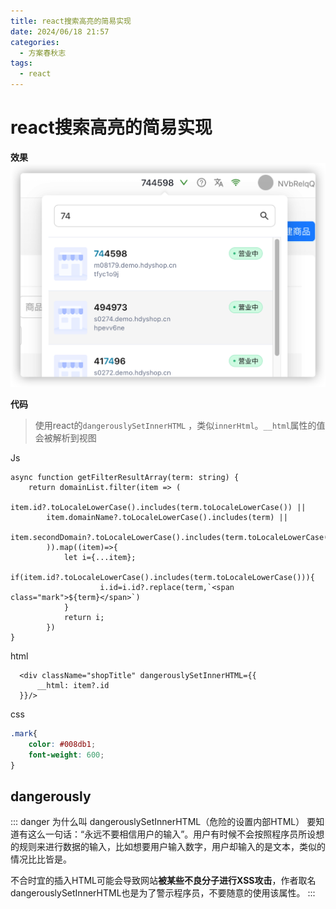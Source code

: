 ```yaml
---
title: react搜索高亮的简易实现
date: 2024/06/18 21:57
categories:
  - 方案春秋志
tags:
  - react
---
```

# react搜索高亮的简易实现

**效果**![](../../../../../public/img/2024/Pasted%20image%2020240618220230.png)

**代码**

> 使用react的`dangerouslySetInnerHTML` ，类似`innerHtml`。`__html`属性的值会被解析到视图

Js

```TS{9}
async function getFilterResultArray(term: string) {
    return domainList.filter(item => (
        item.id?.toLocaleLowerCase().includes(term.toLocaleLowerCase()) || 
        item.domainName?.toLocaleLowerCase().includes(term) || 
        item.secondDomain?.toLocaleLowerCase().includes(term.toLocaleLowerCase())
        )).map((item)=>{
            let i={...item};
            if(item.id?.toLocaleLowerCase().includes(term.toLocaleLowerCase())){
                    i.id=i.id?.replace(term,`<span class="mark">${term}</span>`)
            }
            return i;
        })
}
```

html

```TSX
  <div className="shopTitle" dangerouslySetInnerHTML={{
      __html: item?.id
  }}/>
```

css

```CSS
.mark{
    color: #008db1;
    font-weight: 600;
}
```

## dangerously

::: danger 为什么叫  dangerouslySetInnerHTML（危险的设置内部HTML）
要知道有这么一句话：“永远不要相信用户的输入”。用户有时候不会按照程序员所设想的规则来进行数据的输入，比如想要用户输入数字，用户却输入的是文本，类似的情况比比皆是。

不合时宜的插入HTML可能会导致网站**被某些不良分子进行XSS攻击**，作者取名dangerouslySetInnerHTML也是为了警示程序员，不要随意的使用该属性。
:::

